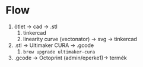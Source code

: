# Flow

1. ötlet -> cad -> .stl
   1. tinkercad
   2. linearity curve (vectonator) -> svg -> tinkercad
2. .stl -> Ultimaker CURA -> .gcode
   1. `brew upgrade ultimaker-cura` 
3. .gcode -> Octoprint (admin/eperke1)-> termék
